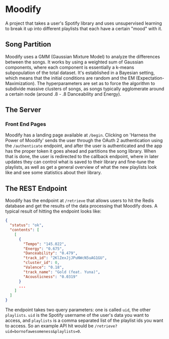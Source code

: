 # Moodify
A project that takes a user's Spotify library and uses unsupervised learning to break it up into different playlists that each have a certain "mood" with it.

## Song Partition
Moodify uses a GMM (Gaussian Mixture Model) to analyze the differences between the songs. It works by using a weighted sum of Gaussian components, where each component is essentially a k-means subpopulation of the total dataset. It's established in a Bayesian setting, which means that the initial conditions are random and the EM (Expectation-Maximization). The hyperparameters are set as to force the algorithm to subdivide massive clusters of songs, as songs typically agglomerate around a certain node (around .8 - .8 Danceability and Energy).

## The Server
### Front End Pages
Moodify has a landing page available at `/begin`. Clicking on 'Harness the Power of Moodify' sends the user through the OAuth 2 authentication using the `/authenticate` endpoint, and after the user is authenticated and the app has the proper token it goes ahead and partitions the song library. When that is done, the user is redirected to the callback endpoint, where in later updates they can control what is saved to their library and fine-tune the playlists, as well as get a general overview of what the new playlists look like and see some statistics about their library.

## The REST Endpoint
Moodify has the endpoint at `/retrieve` that allows users to hit the Redis database and get the results of the data processing that Moodify does. A typical result of hitting the endpoint looks like:
``` json
{
  "status": "ok",
  "contents": [
    [
      {
        "Tempo": "145.022",
        "Energy": "0.675",
        "Danceability": "0.479",
        "track_id": "2KlZexJjJPuNWcN5uAG1GU",
        "cluster_id": 0,
        "Valence": "0.18",
        "track_name": "Gold (feat. Yuna)",
        "Acousticness": "0.0319"
      }
      ...
    ]
  ]
}
```
The endpoint takes two query parameters: one is called `uid`, the other `playlists`. `uid` is the Spotify username of the user's data you want to access, and `playlists` is a comma separated list of the playlist ids you want to access. So an example API hit would be `/retrieve?uid=bornofawesomeness&playlists=0`.
